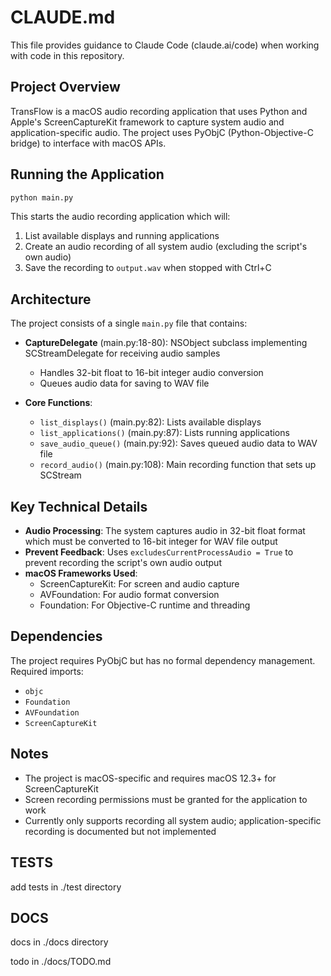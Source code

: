 # CLAUDE.md

This file provides guidance to Claude Code (claude.ai/code) when working with code in this repository.

## Project Overview

TransFlow is a macOS audio recording application that uses Python and Apple's ScreenCaptureKit framework to capture system audio and application-specific audio. The project uses PyObjC (Python-Objective-C bridge) to interface with macOS APIs.

## Running the Application

```bash
python main.py
```

This starts the audio recording application which will:
1. List available displays and running applications
2. Create an audio recording of all system audio (excluding the script's own audio)
3. Save the recording to `output.wav` when stopped with Ctrl+C

## Architecture

The project consists of a single `main.py` file that contains:

- **CaptureDelegate** (main.py:18-80): NSObject subclass implementing SCStreamDelegate for receiving audio samples
  - Handles 32-bit float to 16-bit integer audio conversion
  - Queues audio data for saving to WAV file

- **Core Functions**:
  - `list_displays()` (main.py:82): Lists available displays
  - `list_applications()` (main.py:87): Lists running applications  
  - `save_audio_queue()` (main.py:92): Saves queued audio data to WAV file
  - `record_audio()` (main.py:108): Main recording function that sets up SCStream

## Key Technical Details

- **Audio Processing**: The system captures audio in 32-bit float format which must be converted to 16-bit integer for WAV file output
- **Prevent Feedback**: Uses `excludesCurrentProcessAudio = True` to prevent recording the script's own audio output
- **macOS Frameworks Used**:
  - ScreenCaptureKit: For screen and audio capture
  - AVFoundation: For audio format conversion
  - Foundation: For Objective-C runtime and threading

## Dependencies

The project requires PyObjC but has no formal dependency management. Required imports:
- `objc`
- `Foundation` 
- `AVFoundation`
- `ScreenCaptureKit`

## Notes

- The project is macOS-specific and requires macOS 12.3+ for ScreenCaptureKit
- Screen recording permissions must be granted for the application to work
- Currently only supports recording all system audio; application-specific recording is documented but not implemented


## TESTS

add tests in ./test directory


## DOCS

docs in ./docs directory

todo in ./docs/TODO.md
